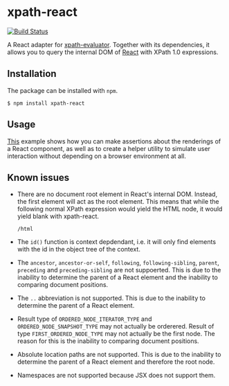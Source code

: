 # xpath-react

[![Build Status](https://travis-ci.org/badeball/xpath-react.svg?branch=master)](https://travis-ci.org/badeball/xpath-react)

A React adapter for [xpath-evaluator][xpath-evaluator]. Together with its
dependencies, it allows you to query the internal DOM of [React][react] with
XPath 1.0 expressions.

[xpath-evaluator]: https://github.com/badeball/xpath-evaluator
[react]: https://facebook.github.io/react/

## Installation

The package can be installed with `npm`.

```
$ npm install xpath-react
```

## Usage

[This][example] example shows how you can make assertions about the renderings
of a React component, as well as to create a helper utility to simulate user
interaction without depending on a browser environment at all.

[example]: example/

## Known issues

* There are no document root element in React's internal DOM. Instead, the
  first element will act as the root element. This means that while the
  following normal XPath expression would yield the HTML node, it would yield
  blank with xpath-react.

  ```xpath
  /html
  ```

* The `id()` function is context depdendant, i.e. it will only find elements
  with the id in the object tree of the context.

* The `ancestor`, `ancestor-or-self`, `following`, `following-sibling`,
  `parent`, `preceding` and `preceding-sibling` are not suppoerted. This is due
  to the inability to determine the parent of a React element and the inability
  to comparing document positions.

* The `..` abbreviation is not supported. This is due to the inability to
  determine the parent of a React element.

* Result type of `ORDERED_NODE_ITERATOR_TYPE` and `ORDERED_NODE_SNAPSHOT_TYPE`
  may not actually be orderered. Result of type `FIRST_ORDERED_NODE_TYPE` may
  not actually be the first node. The reason for this is the inability to
  comparing document positions.

* Absolute location paths are not supported. This is due to the inability to
  determine the parent of a React element and therefore the root node.

* Namespaces are not supported because JSX does not support them.
